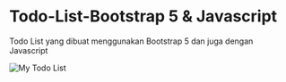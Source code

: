 # Todo-List-Bootstrap 5 & Javascript
Todo List yang dibuat menggunakan Bootstrap 5 dan juga dengan Javascript

![My Todo List](https://user-images.githubusercontent.com/75485140/110752551-01a1cf00-8278-11eb-8e86-b60afeff4040.png)
